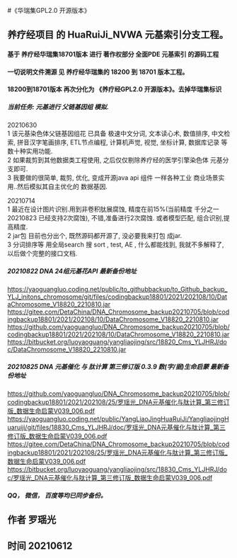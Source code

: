 #《华瑞集GPL2.0 开源版本》
## 养疗经项目 的 HuaRuiJi_NVWA 元基索引分支工程。
#### 基于 养疗经华瑞集18701版本 进行 著作权部分 全面PDE 元基索引 的源码工程
#### 一切说明文件溯源 见 养疗经华瑞集的 18200 到 18701 版本工程。
#### 18200到18701版本 再次分化为 《养疗经GPL2.0 开源版本》。去掉华瑞集标识


##### 当前任务: 元基进行 父链基因组 模拟.      
20210630    
1 该元基染色体父链基因组花 已具备 极速中文分词, 文本读心术, 数值排序, 中文检索, 拼音汉字笔画排序, ETL节点编程, 计算机声觉, 视觉, 坐标计算, 数据库记录 等数十种实用功能.           
2 如果裁剪到其他数据类工程使用, 之后仅仅剔除养疗经的医学引擎染色体 元基分支即可.          
3 我要做的很简单, 裁剪, 优化, 变成开源java api 组件 一样各种工业 商业场景实用..然后模拟其自主优化的 数据基因.           

20210714          
1 最近在设计图片识别.用到非卷积肽展腐蚀, 精度在前15%(当前精度 千分之一 20210823 已经支持2次腐蚀), 不错,准备进行2次腐蚀. 或者模型匹配, 组合识别,提高精度.                    
2 jar包 目前也分出个, 既然源码都开源了, 没必要我来打包 成jar.                 
3 分词排序等 用全局search 搜 sort , test, AE , 什么都能找到, 我就不多解释了, 以后做个完整的接口文档.    

##### 20210822 DNA 24组元基花API 最新备份地址             
https://yaoguangluo.coding.net/public/to_githubbackup/to_Github_backup_YLJ_initons_chromosome/git/files/codingbackup18801/2021/202108/10/DataChromosome_V18820_2210810.jar         
https://gitee.com/DetaChina/DNA_Chromosome_backup20210705/blob/codingbackup18801/2021/202108/10/DataChromosome_V18820_2210810.jar          
https://github.com/yaoguangluo/DNA_Chromosome_backup20210705/blob/codingbackup18801/2021/202108/10/DataChromosome_V18820_2210810.jar          
https://bitbucket.org/luoyaoguang/yangliaojing/src/18820_Cms_YLJHRJ/doc/DataChromosome_V18820_2210810.jar         


##### 20210825 DNA 元基催化 与 肽计算 第三修订版 0.3.9 数(字/据)生命启蒙 最新备份地址             
https://github.com/yaoguangluo/DNA_Chromosome_backup20210705/blob/codingbackup18801/2021/202108/25/罗瑶光_DNA元基催化与肽计算_第三修订版_数据生命启蒙V039_006.pdf              
https://yaoguangluo.coding.net/public/YangLiaoJingHuaRuiJi/YangliaojingHuaruiji/git/files/18830_Cms_YLJHRJ/doc/罗瑶光_DNA元基催化与肽计算_第三修订版_数据生命启蒙V039_006.pdf       
https://gitee.com/DetaChina/DNA_Chromosome_backup20210705/blob/codingbackup18801/2021/202108/25/罗瑶光_DNA元基催化与肽计算_第三修订版_数据生命启蒙V039_006.pdf               
https://bitbucket.org/luoyaoguang/yangliaojing/src/18830_Cms_YLJHRJ/doc/罗瑶光_DNA元基催化与肽计算_第三修订版_数据生命启蒙V039_006.pdf                        


##### QQ， 微信， 百度等均已同步备份。

## 作者 罗瑶光             
## 时间 20210612                
